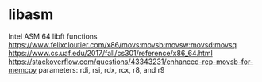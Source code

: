 # libasm
Intel ASM 64 libft functions
https://www.felixcloutier.com/x86/movs:movsb:movsw:movsd:movsq
https://www.cs.uaf.edu/2017/fall/cs301/reference/x86_64.html
https://stackoverflow.com/questions/43343231/enhanced-rep-movsb-for-memcpy
parameters: rdi, rsi, rdx, rcx, r8, and r9
